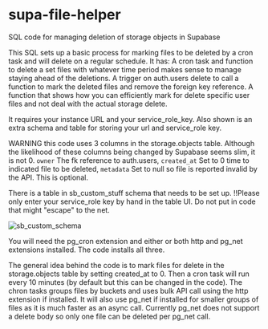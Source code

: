 # supa-file-helper
SQL code for managing deletion of storage objects in Supabase


This SQL sets up a basic process for marking files to be deleted by a cron task and will delete on a regular schedule.
   It has:
   A cron task and function to delete a set files with whatever time period makes sense to manage staying ahead of the deletions.
   A trigger on auth.users delete to call a function to mark the deleted files and remove the foreign key reference.
   A function that shows how you can efficiently mark for delete specific user files and not deal with the actual storage delete.

   It requires your instance URL and your service_role_key.
   Also shown is an extra schema and table for storing your url and service_role key.

WARNING this code uses 3 columns in the storage.objects table.  Although the likelihood of these columns being changed by Supabase seems slim, it is not 0.
  `owner` The fk reference to auth.users, 
  `created_at` Set to 0 time to indicated file to be deleted,
  `metadata` Set to null so file is reported invalid by the API.  This is optional.

There is a table in sb_custom_stuff schema that needs to be set up.
  !!Please only enter your service_role key by hand in the table UI.  Do not put in code that might "escape" to the net.

![sb_custom_schema](https://user-images.githubusercontent.com/54564956/228620077-1caee708-717f-4bdc-b3fd-872b679baed1.JPG)

You will need the pg_cron extension and either or both http and pg_net extensions installed.  The code installs all three.


The general idea behind the code is to mark files for delete in the storage.objects table by setting created_at to 0.  Then a cron task will run every 10 minutes (by default but this can be changed in the code).  The chron tasks groups files by buckets and uses bulk API call using the http extension if installed. It will also use pg_net if installed for smaller groups of files as it is much faster as an async call.  Currently pg_net does not support a delete body so only one file can be deleted per pg_net call.   
